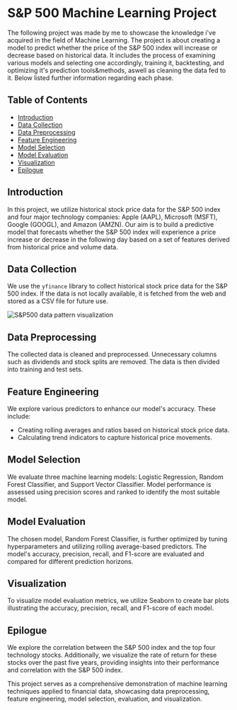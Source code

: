 # S&P 500 Machine Learning Project
The following project was made by me to showcase the knowledge i've acquired in the field of Machine Learning. The project is about creating a model to predict whether the price of the S&P 500 index will increase or decrease based on historical data. It includes the process of examining various models and selecting one accordingly, training it, backtesting, and optimizing it's prediction tools&methods, aswell as cleaning the data fed to it. Below listed further information regarding each phase.

## Table of Contents
- [Introduction](#introduction)
- [Data Collection](#data-collection)
- [Data Preprocessing](#data-preprocessing)
- [Feature Engineering](#feature-engineering)
- [Model Selection](#model-selection)
- [Model Evaluation](#model-evaluation)
- [Visualization](#visualization)
- [Epilogue](#epilogue)

## Introduction
In this project, we utilize historical stock price data for the S&P 500 index and four major technology companies: Apple (AAPL), Microsoft (MSFT), Google (GOOGL), and Amazon (AMZN). Our aim is to build a predictive model that forecasts whether the S&P 500 index will experience a price increase or decrease in the following day based on a set of features derived from historical price and volume data.

## Data Collection
We use the `yfinance` library to collect historical stock price data for the S&P 500 index. If the data is not locally available, it is fetched from the web and stored as a CSV file for future use.

![S&P500 data pattern visualization]("https://github.com/roeeziv/SP500_Machine_Learning_Project/blob/main/Readme%20Images/Screenshot%202023-08-23%20215019.png")

## Data Preprocessing
The collected data is cleaned and preprocessed. Unnecessary columns such as dividends and stock splits are removed. The data is then divided into training and test sets.

## Feature Engineering
We explore various predictors to enhance our model's accuracy. These include:
- Creating rolling averages and ratios based on historical stock price data.
- Calculating trend indicators to capture historical price movements.

## Model Selection
We evaluate three machine learning models: Logistic Regression, Random Forest Classifier, and Support Vector Classifier. Model performance is assessed using precision scores and ranked to identify the most suitable model.

## Model Evaluation
The chosen model, Random Forest Classifier, is further optimized by tuning hyperparameters and utilizing rolling average-based predictors. The model's accuracy, precision, recall, and F1-score are evaluated and compared for different prediction horizons.

## Visualization
To visualize model evaluation metrics, we utilize Seaborn to create bar plots illustrating the accuracy, precision, recall, and F1-score of each model.

## Epilogue
We explore the correlation between the S&P 500 index and the top four technology stocks. Additionally, we visualize the rate of return for these stocks over the past five years, providing insights into their performance and correlation with the S&P 500 index.

This project serves as a comprehensive demonstration of machine learning techniques applied to financial data, showcasing data preprocessing, feature engineering, model selection, evaluation, and visualization.
 
